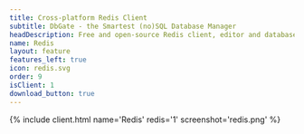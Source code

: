 ```yaml
---
title: Cross-platform Redis Client
subtitle: DbGate - the Smartest (no)SQL Database Manager
headDescription: Free and open-source Redis client, editor and database manager. Web application or desktop app for Linux, Windows, MacOS.
name: Redis
layout: feature
features_left: true
icon: redis.svg
order: 9
isClient: 1
download_button: true
---
```


{% include client.html name='Redis' redis='1' screenshot='redis.png' %}
